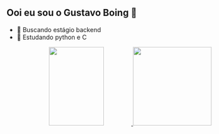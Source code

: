 ## Ooi eu sou o Gustavo Boing 👋

- 🔭 Buscando estágio backend
- 🌱 Estudando python e C

<div align="center">
  <a href="https://github.com/GustavoBoing">
  <img height="180em" width="50%" src="https://github-readme-stats.vercel.app/api?username=gustavoboing&show_icons=true&theme=dark&include_all_commits=true&count_private=true"/>
  <img height="180em" src="https://github-readme-stats.vercel.app/api/top-langs/?username=gustavoboing&layout=compact&langs_count=7&theme=dark"/>
</div>
